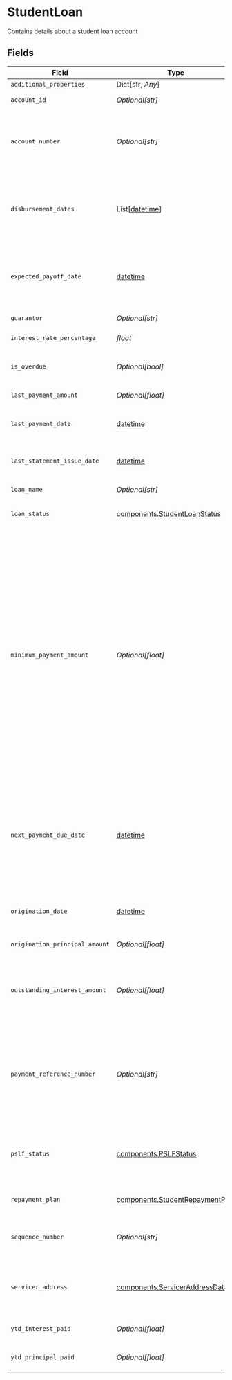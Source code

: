 # StudentLoan

Contains details about a student loan account


## Fields

| Field                                                                                                                                                                                                                                                                                                                                                                                                                                                                                                                                                                                                                                                  | Type                                                                                                                                                                                                                                                                                                                                                                                                                                                                                                                                                                                                                                                   | Required                                                                                                                                                                                                                                                                                                                                                                                                                                                                                                                                                                                                                                               | Description                                                                                                                                                                                                                                                                                                                                                                                                                                                                                                                                                                                                                                            |
| ------------------------------------------------------------------------------------------------------------------------------------------------------------------------------------------------------------------------------------------------------------------------------------------------------------------------------------------------------------------------------------------------------------------------------------------------------------------------------------------------------------------------------------------------------------------------------------------------------------------------------------------------------ | ------------------------------------------------------------------------------------------------------------------------------------------------------------------------------------------------------------------------------------------------------------------------------------------------------------------------------------------------------------------------------------------------------------------------------------------------------------------------------------------------------------------------------------------------------------------------------------------------------------------------------------------------------ | ------------------------------------------------------------------------------------------------------------------------------------------------------------------------------------------------------------------------------------------------------------------------------------------------------------------------------------------------------------------------------------------------------------------------------------------------------------------------------------------------------------------------------------------------------------------------------------------------------------------------------------------------------ | ------------------------------------------------------------------------------------------------------------------------------------------------------------------------------------------------------------------------------------------------------------------------------------------------------------------------------------------------------------------------------------------------------------------------------------------------------------------------------------------------------------------------------------------------------------------------------------------------------------------------------------------------------ |
| `additional_properties`                                                                                                                                                                                                                                                                                                                                                                                                                                                                                                                                                                                                                                | Dict[str, *Any*]                                                                                                                                                                                                                                                                                                                                                                                                                                                                                                                                                                                                                                       | :heavy_minus_sign:                                                                                                                                                                                                                                                                                                                                                                                                                                                                                                                                                                                                                                     | N/A                                                                                                                                                                                                                                                                                                                                                                                                                                                                                                                                                                                                                                                    |
| `account_id`                                                                                                                                                                                                                                                                                                                                                                                                                                                                                                                                                                                                                                           | *Optional[str]*                                                                                                                                                                                                                                                                                                                                                                                                                                                                                                                                                                                                                                        | :heavy_check_mark:                                                                                                                                                                                                                                                                                                                                                                                                                                                                                                                                                                                                                                     | The ID of the account that this liability belongs to.                                                                                                                                                                                                                                                                                                                                                                                                                                                                                                                                                                                                  |
| `account_number`                                                                                                                                                                                                                                                                                                                                                                                                                                                                                                                                                                                                                                       | *Optional[str]*                                                                                                                                                                                                                                                                                                                                                                                                                                                                                                                                                                                                                                        | :heavy_check_mark:                                                                                                                                                                                                                                                                                                                                                                                                                                                                                                                                                                                                                                     | The account number of the loan. For some institutions, this may be a masked version of the number (e.g., the last 4 digits instead of the entire number).                                                                                                                                                                                                                                                                                                                                                                                                                                                                                              |
| `disbursement_dates`                                                                                                                                                                                                                                                                                                                                                                                                                                                                                                                                                                                                                                   | List[[datetime](https://docs.python.org/3/library/datetime.html#datetime-objects)]                                                                                                                                                                                                                                                                                                                                                                                                                                                                                                                                                                     | :heavy_check_mark:                                                                                                                                                                                                                                                                                                                                                                                                                                                                                                                                                                                                                                     | The dates on which loaned funds were disbursed or will be disbursed. These are often in the past. Dates are returned in an [ISO 8601](https://wikipedia.org/wiki/ISO_8601) format (YYYY-MM-DD).                                                                                                                                                                                                                                                                                                                                                                                                                                                        |
| `expected_payoff_date`                                                                                                                                                                                                                                                                                                                                                                                                                                                                                                                                                                                                                                 | [datetime](https://docs.python.org/3/library/datetime.html#datetime-objects)                                                                                                                                                                                                                                                                                                                                                                                                                                                                                                                                                                           | :heavy_check_mark:                                                                                                                                                                                                                                                                                                                                                                                                                                                                                                                                                                                                                                     | The date when the student loan is expected to be paid off. Availability for this field is limited. Dates are returned in an [ISO 8601](https://wikipedia.org/wiki/ISO_8601) format (YYYY-MM-DD).                                                                                                                                                                                                                                                                                                                                                                                                                                                       |
| `guarantor`                                                                                                                                                                                                                                                                                                                                                                                                                                                                                                                                                                                                                                            | *Optional[str]*                                                                                                                                                                                                                                                                                                                                                                                                                                                                                                                                                                                                                                        | :heavy_check_mark:                                                                                                                                                                                                                                                                                                                                                                                                                                                                                                                                                                                                                                     | The guarantor of the student loan.                                                                                                                                                                                                                                                                                                                                                                                                                                                                                                                                                                                                                     |
| `interest_rate_percentage`                                                                                                                                                                                                                                                                                                                                                                                                                                                                                                                                                                                                                             | *float*                                                                                                                                                                                                                                                                                                                                                                                                                                                                                                                                                                                                                                                | :heavy_check_mark:                                                                                                                                                                                                                                                                                                                                                                                                                                                                                                                                                                                                                                     | The interest rate on the loan as a percentage.                                                                                                                                                                                                                                                                                                                                                                                                                                                                                                                                                                                                         |
| `is_overdue`                                                                                                                                                                                                                                                                                                                                                                                                                                                                                                                                                                                                                                           | *Optional[bool]*                                                                                                                                                                                                                                                                                                                                                                                                                                                                                                                                                                                                                                       | :heavy_check_mark:                                                                                                                                                                                                                                                                                                                                                                                                                                                                                                                                                                                                                                     | `true` if a payment is currently overdue. Availability for this field is limited.                                                                                                                                                                                                                                                                                                                                                                                                                                                                                                                                                                      |
| `last_payment_amount`                                                                                                                                                                                                                                                                                                                                                                                                                                                                                                                                                                                                                                  | *Optional[float]*                                                                                                                                                                                                                                                                                                                                                                                                                                                                                                                                                                                                                                      | :heavy_check_mark:                                                                                                                                                                                                                                                                                                                                                                                                                                                                                                                                                                                                                                     | The amount of the last payment.                                                                                                                                                                                                                                                                                                                                                                                                                                                                                                                                                                                                                        |
| `last_payment_date`                                                                                                                                                                                                                                                                                                                                                                                                                                                                                                                                                                                                                                    | [datetime](https://docs.python.org/3/library/datetime.html#datetime-objects)                                                                                                                                                                                                                                                                                                                                                                                                                                                                                                                                                                           | :heavy_check_mark:                                                                                                                                                                                                                                                                                                                                                                                                                                                                                                                                                                                                                                     | The date of the last payment. Dates are returned in an [ISO 8601](https://wikipedia.org/wiki/ISO_8601) format (YYYY-MM-DD).                                                                                                                                                                                                                                                                                                                                                                                                                                                                                                                            |
| `last_statement_issue_date`                                                                                                                                                                                                                                                                                                                                                                                                                                                                                                                                                                                                                            | [datetime](https://docs.python.org/3/library/datetime.html#datetime-objects)                                                                                                                                                                                                                                                                                                                                                                                                                                                                                                                                                                           | :heavy_check_mark:                                                                                                                                                                                                                                                                                                                                                                                                                                                                                                                                                                                                                                     | The date of the last statement. Dates are returned in an [ISO 8601](https://wikipedia.org/wiki/ISO_8601) format (YYYY-MM-DD).                                                                                                                                                                                                                                                                                                                                                                                                                                                                                                                          |
| `loan_name`                                                                                                                                                                                                                                                                                                                                                                                                                                                                                                                                                                                                                                            | *Optional[str]*                                                                                                                                                                                                                                                                                                                                                                                                                                                                                                                                                                                                                                        | :heavy_check_mark:                                                                                                                                                                                                                                                                                                                                                                                                                                                                                                                                                                                                                                     | The type of loan, e.g., "Consolidation Loans".                                                                                                                                                                                                                                                                                                                                                                                                                                                                                                                                                                                                         |
| `loan_status`                                                                                                                                                                                                                                                                                                                                                                                                                                                                                                                                                                                                                                          | [components.StudentLoanStatus](../../models/components/studentloanstatus.md)                                                                                                                                                                                                                                                                                                                                                                                                                                                                                                                                                                           | :heavy_check_mark:                                                                                                                                                                                                                                                                                                                                                                                                                                                                                                                                                                                                                                     | An object representing the status of the student loan                                                                                                                                                                                                                                                                                                                                                                                                                                                                                                                                                                                                  |
| `minimum_payment_amount`                                                                                                                                                                                                                                                                                                                                                                                                                                                                                                                                                                                                                               | *Optional[float]*                                                                                                                                                                                                                                                                                                                                                                                                                                                                                                                                                                                                                                      | :heavy_check_mark:                                                                                                                                                                                                                                                                                                                                                                                                                                                                                                                                                                                                                                     | The minimum payment due for the next billing cycle. There are some exceptions:<br/>Some institutions require a minimum payment across all loans associated with an account number. Our API presents that same minimum payment amount on each loan. The institutions that do this are: Great Lakes ( `ins_116861`), Firstmark (`ins_116295`), Commonbond Firstmark Services (`ins_116950`), Nelnet (`ins_116528`), EdFinancial Services (`ins_116304`), Granite State (`ins_116308`), and Oklahoma Student Loan Authority (`ins_116945`).<br/>Firstmark (`ins_116295` ) and Navient (`ins_116248`) will display as $0 if there is an autopay program in effect. |
| `next_payment_due_date`                                                                                                                                                                                                                                                                                                                                                                                                                                                                                                                                                                                                                                | [datetime](https://docs.python.org/3/library/datetime.html#datetime-objects)                                                                                                                                                                                                                                                                                                                                                                                                                                                                                                                                                                           | :heavy_check_mark:                                                                                                                                                                                                                                                                                                                                                                                                                                                                                                                                                                                                                                     | The due date for the next payment. The due date is `null` if a payment is not expected. A payment is not expected if `loan_status.type` is `deferment`, `in_school`, `consolidated`, `paid in full`, or `transferred`. Dates are returned in an [ISO 8601](https://wikipedia.org/wiki/ISO_8601) format (YYYY-MM-DD).                                                                                                                                                                                                                                                                                                                                   |
| `origination_date`                                                                                                                                                                                                                                                                                                                                                                                                                                                                                                                                                                                                                                     | [datetime](https://docs.python.org/3/library/datetime.html#datetime-objects)                                                                                                                                                                                                                                                                                                                                                                                                                                                                                                                                                                           | :heavy_check_mark:                                                                                                                                                                                                                                                                                                                                                                                                                                                                                                                                                                                                                                     | The date on which the loan was initially lent. Dates are returned in an [ISO 8601](https://wikipedia.org/wiki/ISO_8601) format (YYYY-MM-DD).<br/>                                                                                                                                                                                                                                                                                                                                                                                                                                                                                                      |
| `origination_principal_amount`                                                                                                                                                                                                                                                                                                                                                                                                                                                                                                                                                                                                                         | *Optional[float]*                                                                                                                                                                                                                                                                                                                                                                                                                                                                                                                                                                                                                                      | :heavy_check_mark:                                                                                                                                                                                                                                                                                                                                                                                                                                                                                                                                                                                                                                     | The original principal balance of the loan.                                                                                                                                                                                                                                                                                                                                                                                                                                                                                                                                                                                                            |
| `outstanding_interest_amount`                                                                                                                                                                                                                                                                                                                                                                                                                                                                                                                                                                                                                          | *Optional[float]*                                                                                                                                                                                                                                                                                                                                                                                                                                                                                                                                                                                                                                      | :heavy_check_mark:                                                                                                                                                                                                                                                                                                                                                                                                                                                                                                                                                                                                                                     | The total dollar amount of the accrued interest balance. For Sallie Mae ( `ins_116944`), this amount is included in the current balance of the loan, so this field will return as `null`.                                                                                                                                                                                                                                                                                                                                                                                                                                                              |
| `payment_reference_number`                                                                                                                                                                                                                                                                                                                                                                                                                                                                                                                                                                                                                             | *Optional[str]*                                                                                                                                                                                                                                                                                                                                                                                                                                                                                                                                                                                                                                        | :heavy_check_mark:                                                                                                                                                                                                                                                                                                                                                                                                                                                                                                                                                                                                                                     | The relevant account number that should be used to reference this loan for payments. In the majority of cases, `payment_reference_number` will match `account_number,` but in some institutions, such as Great Lakes (`ins_116861`), it will be different.                                                                                                                                                                                                                                                                                                                                                                                             |
| `pslf_status`                                                                                                                                                                                                                                                                                                                                                                                                                                                                                                                                                                                                                                          | [components.PSLFStatus](../../models/components/pslfstatus.md)                                                                                                                                                                                                                                                                                                                                                                                                                                                                                                                                                                                         | :heavy_check_mark:                                                                                                                                                                                                                                                                                                                                                                                                                                                                                                                                                                                                                                     | Information about the student's eligibility in the Public Service Loan Forgiveness program. This is only returned if the institution is FedLoan (`ins_116527`).                                                                                                                                                                                                                                                                                                                                                                                                                                                                                        |
| `repayment_plan`                                                                                                                                                                                                                                                                                                                                                                                                                                                                                                                                                                                                                                       | [components.StudentRepaymentPlan](../../models/components/studentrepaymentplan.md)                                                                                                                                                                                                                                                                                                                                                                                                                                                                                                                                                                     | :heavy_check_mark:                                                                                                                                                                                                                                                                                                                                                                                                                                                                                                                                                                                                                                     | An object representing the repayment plan for the student loan                                                                                                                                                                                                                                                                                                                                                                                                                                                                                                                                                                                         |
| `sequence_number`                                                                                                                                                                                                                                                                                                                                                                                                                                                                                                                                                                                                                                      | *Optional[str]*                                                                                                                                                                                                                                                                                                                                                                                                                                                                                                                                                                                                                                        | :heavy_check_mark:                                                                                                                                                                                                                                                                                                                                                                                                                                                                                                                                                                                                                                     | The sequence number of the student loan. Heartland ECSI (`ins_116948`) does not make this field available.                                                                                                                                                                                                                                                                                                                                                                                                                                                                                                                                             |
| `servicer_address`                                                                                                                                                                                                                                                                                                                                                                                                                                                                                                                                                                                                                                     | [components.ServicerAddressData](../../models/components/serviceraddressdata.md)                                                                                                                                                                                                                                                                                                                                                                                                                                                                                                                                                                       | :heavy_check_mark:                                                                                                                                                                                                                                                                                                                                                                                                                                                                                                                                                                                                                                     | The address of the student loan servicer. This is generally the remittance address to which payments should be sent.                                                                                                                                                                                                                                                                                                                                                                                                                                                                                                                                   |
| `ytd_interest_paid`                                                                                                                                                                                                                                                                                                                                                                                                                                                                                                                                                                                                                                    | *Optional[float]*                                                                                                                                                                                                                                                                                                                                                                                                                                                                                                                                                                                                                                      | :heavy_check_mark:                                                                                                                                                                                                                                                                                                                                                                                                                                                                                                                                                                                                                                     | The year to date (YTD) interest paid. Availability for this field is limited.                                                                                                                                                                                                                                                                                                                                                                                                                                                                                                                                                                          |
| `ytd_principal_paid`                                                                                                                                                                                                                                                                                                                                                                                                                                                                                                                                                                                                                                   | *Optional[float]*                                                                                                                                                                                                                                                                                                                                                                                                                                                                                                                                                                                                                                      | :heavy_check_mark:                                                                                                                                                                                                                                                                                                                                                                                                                                                                                                                                                                                                                                     | The year to date (YTD) principal paid. Availability for this field is limited.                                                                                                                                                                                                                                                                                                                                                                                                                                                                                                                                                                         |